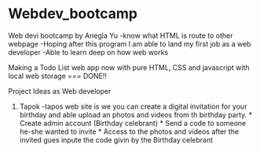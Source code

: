 # Webdev_bootcamp

Web devi bootcamp by Anegla Yu
-know what HTML is route to other webpage
-Hoping after this program I am able to land my first job as a web developer
-Able to learn deep on how web works

Making a Todo List web app now with pure HTML, CSS and javascript with local web storage === DONE!!
 



Project Ideas as Web developer
 1. Tapok
       -tapos web site is we you can create a digital invitation for your birthday and able upload an photos and videos from th birthday party.
            * Create admin account (Birthday celebrant)
            * Send a code to someone he-she wanted to invite
            * Access to the photos and videos after the invited gues inpute the code givin by the Birthday celebrant 
